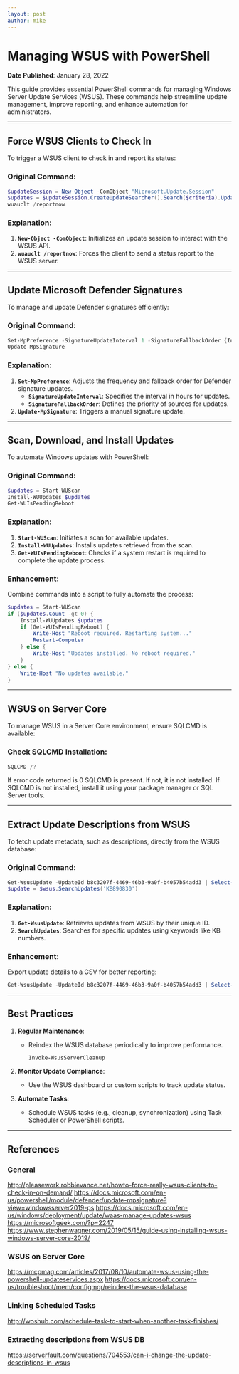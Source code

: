```yaml
---
layout: post
author: mike
---
```

# Managing WSUS with PowerShell

**Date Published**: January 28, 2022

This guide provides essential PowerShell commands for managing Windows Server Update Services (WSUS). These commands help streamline update management, improve reporting, and enhance automation for administrators.

---

## **Force WSUS Clients to Check In**

To trigger a WSUS client to check in and report its status:

### Original Command:
```powershell
$updateSession = New-Object -ComObject "Microsoft.Update.Session"
$updates = $updateSession.CreateUpdateSearcher().Search($criteria).Updates
wuauclt /reportnow
```

### Explanation:
1. **`New-Object -ComObject`**: Initializes an update session to interact with the WSUS API.
2. **`wuauclt /reportnow`**: Forces the client to send a status report to the WSUS server.

---

## **Update Microsoft Defender Signatures**

To manage and update Defender signatures efficiently:

### Original Command:
```powershell
Set-MpPreference -SignatureUpdateInterval 1 -SignatureFallbackOrder {InternalDefinitionUpdateServer | MicrosoftUpdateServer | MMPC}
Update-MpSignature
```

### Explanation:
1. **`Set-MpPreference`**: Adjusts the frequency and fallback order for Defender signature updates.
   - **`SignatureUpdateInterval`**: Specifies the interval in hours for updates.
   - **`SignatureFallbackOrder`**: Defines the priority of sources for updates.
2. **`Update-MpSignature`**: Triggers a manual signature update.

---

## **Scan, Download, and Install Updates**

To automate Windows updates with PowerShell:

### Original Command:
```powershell
$updates = Start-WUScan
Install-WUUpdates $updates
Get-WUIsPendingReboot
```

### Explanation:
1. **`Start-WUScan`**: Initiates a scan for available updates.
2. **`Install-WUUpdates`**: Installs updates retrieved from the scan.
3. **`Get-WUIsPendingReboot`**: Checks if a system restart is required to complete the update process.

### Enhancement:
Combine commands into a script to fully automate the process:
```powershell
$updates = Start-WUScan
if ($updates.Count -gt 0) {
    Install-WUUpdates $updates
    if (Get-WUIsPendingReboot) {
        Write-Host "Reboot required. Restarting system..."
        Restart-Computer
    } else {
        Write-Host "Updates installed. No reboot required."
    }
} else {
    Write-Host "No updates available."
}
```

---

## **WSUS on Server Core**

To manage WSUS in a Server Core environment, ensure SQLCMD is available:

### Check SQLCMD Installation:
```powershell
SQLCMD /?
```
If error code returned is 0 SQLCMD is present. If not, it is not installed.
If SQLCMD is not installed, install it using your package manager or SQL Server tools.

---

## **Extract Update Descriptions from WSUS**

To fetch update metadata, such as descriptions, directly from the WSUS database:

### Original Command:
```powershell
Get-WsusUpdate -UpdateId b8c3207f-4469-46b3-9a0f-b4057b54add3 | Select-Object *
$update = $wsus.SearchUpdates('KB890830')
```

### Explanation:
1. **`Get-WsusUpdate`**: Retrieves updates from WSUS by their unique ID.
2. **`SearchUpdates`**: Searches for specific updates using keywords like KB numbers.

### Enhancement:
Export update details to a CSV for better reporting:
```powershell
Get-WsusUpdate -UpdateId b8c3207f-4469-46b3-9a0f-b4057b54add3 | Select-Object * | Export-Csv -Path "C:\WSUS_UpdateDetails.csv" -NoTypeInformation
```

---

## **Best Practices**

1. **Regular Maintenance**:
   - Reindex the WSUS database periodically to improve performance.
     ```powershell
     Invoke-WsusServerCleanup
     ```

2. **Monitor Update Compliance**:
   - Use the WSUS dashboard or custom scripts to track update status.

3. **Automate Tasks**:
   - Schedule WSUS tasks (e.g., cleanup, synchronization) using Task Scheduler or PowerShell scripts.

---

## **References**
### General
http://pleasework.robbievance.net/howto-force-really-wsus-clients-to-check-in-on-demand/
https://docs.microsoft.com/en-us/powershell/module/defender/update-mpsignature?view=windowsserver2019-ps
https://docs.microsoft.com/en-us/windows/deployment/update/waas-manage-updates-wsus
https://microsoftgeek.com/?p=2247
https://www.stephenwagner.com/2019/05/15/guide-using-installing-wsus-windows-server-core-2019/
### WSUS on Server Core
https://mcpmag.com/articles/2017/08/10/automate-wsus-using-the-powershell-updateservices.aspx
https://docs.microsoft.com/en-us/troubleshoot/mem/configmgr/reindex-the-wsus-database
### Linking Scheduled Tasks
http://woshub.com/schedule-task-to-start-when-another-task-finishes/
### Extracting descriptions from WSUS DB
https://serverfault.com/questions/704553/can-i-change-the-update-descriptions-in-wsus
